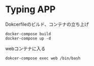 # Typing APP

Dokcerfileのビルド、コンテナの立ち上げ
```
docker-compose build
docker-compose up -d
```

webコンテナに入る
```
dokcer-compose exec web /bin/bash
```
